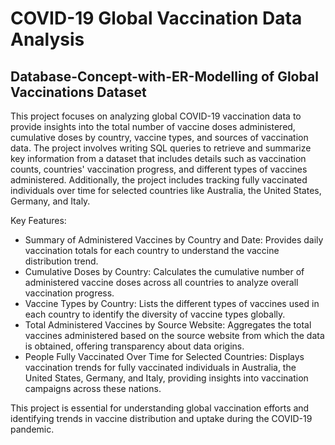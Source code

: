 # COVID-19 Global Vaccination Data Analysis
## Database-Concept-with-ER-Modelling of Global Vaccinations Dataset

This project focuses on analyzing global COVID-19 vaccination data to provide insights into the total number of vaccine doses administered, cumulative doses by country, vaccine types, and sources of vaccination data. The project involves writing SQL queries to retrieve and summarize key information from a dataset that includes details such as vaccination counts, countries' vaccination progress, and different types of vaccines administered. Additionally, the project includes tracking fully vaccinated individuals over time for selected countries like Australia, the United States, Germany, and Italy.

Key Features:
- Summary of Administered Vaccines by Country and Date: Provides daily vaccination totals for each country to understand the vaccine distribution trend.
- Cumulative Doses by Country: Calculates the cumulative number of administered vaccine doses across all countries to analyze overall vaccination progress.
- Vaccine Types by Country: Lists the different types of vaccines used in each country to identify the diversity of vaccine types globally.
- Total Administered Vaccines by Source Website: Aggregates the total vaccines administered based on the source website from which the data is obtained, offering transparency about data origins.
- People Fully Vaccinated Over Time for Selected Countries: Displays vaccination trends for fully vaccinated individuals in Australia, the United States, Germany, and Italy, providing insights into vaccination campaigns across these nations.

This project is essential for understanding global vaccination efforts and identifying trends in vaccine distribution and uptake during the COVID-19 pandemic.
